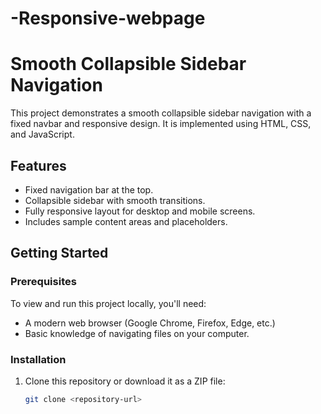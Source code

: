 # -Responsive-webpage
# Smooth Collapsible Sidebar Navigation

This project demonstrates a smooth collapsible sidebar navigation with a fixed navbar and responsive design. It is implemented using HTML, CSS, and JavaScript.

## Features

- Fixed navigation bar at the top.
- Collapsible sidebar with smooth transitions.
- Fully responsive layout for desktop and mobile screens.
- Includes sample content areas and placeholders.

## Getting Started

### Prerequisites

To view and run this project locally, you'll need:
- A modern web browser (Google Chrome, Firefox, Edge, etc.)
- Basic knowledge of navigating files on your computer.

### Installation

1. Clone this repository or download it as a ZIP file:
   ```bash
   git clone <repository-url>

